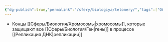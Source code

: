 ```yaml
---
{"dg-publish":true,"permalink":"/sfery/biologiya/telomery/","tags":["Общаябиология"]}
---
```


- Концы [[Сферы/Биология/Хромосомы\|хромосомы]], которые защищают все [[Сферы/Биология/Ген\|гены]] в процессе [[Репликация ДНК\|репликации]] 